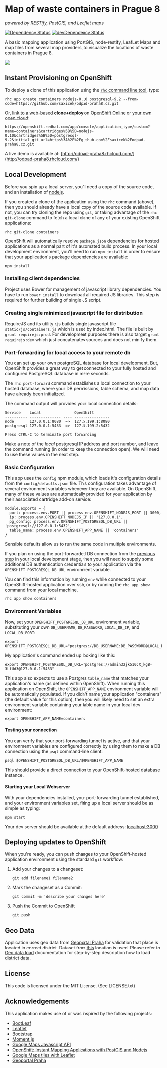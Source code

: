# Map of waste containers in Prague 8
*powered by RESTify, PostGIS, and Leaflet maps*

[![Dependency Status](https://david-dm.org/saxicek/odpad-praha8.cz.svg?theme=shields.io)](https://david-dm.org/saxicek/odpad-praha8.cz)
[![devDependency Status](https://david-dm.org/saxicek/odpad-praha8.cz/dev-status.svg?theme=shields.io)](https://david-dm.org/saxicek/odpad-praha8.cz#info=devDependencies)

A basic mapping application using PostGIS, node-restify, LeafLet Maps and map tiles from several map providers, to visualize the locations of waste containers in Prague 8.

<a href='http://odpad-praha8.rhcloud.com/'><img src='http://odpad-praha8.rhcloud.com/img/odpad.png'/></a>

## Instant Provisioning on OpenShift
To deploy a clone of this application using the [`rhc` command line tool](http://rubygems.org/gems/rhc), type:

    rhc app create containers nodejs-0.10 postgresql-9.2 --from-code=https://github.com/saxicek/odpad-praha8.cz.git
    
Or, [link to a web-based **clone+deploy**](https://openshift.redhat.com/app/console/application_type/custom?name=containers&cartridges%5B%5D=nodejs-0.10&cartridges%5B%5D=postgresql-9.2&initial_git_url=https%3A%2F%2Fgithub.com%2Fsaxicek%2Fodpad-praha8.cz.git) on [OpenShift Online](http://OpenShift.com) or [your own open cloud](http://openshift.github.io):

    https://openshift.redhat.com/app/console/application_type/custom?name=containers&cartridges%5B%5D=nodejs-0.10&cartridges%5B%5D=postgresql-9.2&initial_git_url=https%3A%2F%2Fgithub.com%2Fsaxicek%2Fodpad-praha8.cz.git

A live demo is available at: [http://odpad-praha8.rhcloud.com/](http://odpad-praha8.rhcloud.com/)

## Local Development
Before you spin up a local server, you'll need a copy of the source code, and an installation of [nodejs](http://nodejs.org/).

If you created a clone of the application using the `rhc` command (above), then you should already have a local copy of the source code available.  If not, you can try cloning the repo using `git`, or taking advantage of the `rhc git-clone` command to fetch a local clone of any of your existing OpenShift applications:

    rhc git-clone containers

OpenShift will automatically resolve `package.json` dependencies for hosted applications as a normal part of it's automated build process.  In your local development environment, you'll need to run `npm install` in order to ensure that your application's package dependencies are available:

    npm install

### Installing client dependencies
Project uses Bower for management of javascript library dependencies. You have to run `bower install` to download all required JS libraries. This step is required for further building of single JS script.

### Creating single minimized javascript file for distribution
RequireJS and its utility r.js builds single javascript file `static/js/containers.js` which is used by index.html. The file is built by `grunt requirejs:prod`. For development purposes there is also target `grunt requirejs:dev` which just concatenates sources and does not minify them.

### Port-forwarding for local access to your remote db
You can set up your own postgreSQL database for local development.  But, OpenShift provides a great way to get connected to your fully hosted and configured PostgreSQL database in mere seconds.  

The `rhc port-forward` command establishes a local connection to your hosted database, where your DB permissions, table schema, and map data have already been initialized.  

The command output will provides your local connection details:

    Service    Local               OpenShift
    ---------- -------------- ---- ----------------
    node       127.0.0.1:8080  =>  127.5.199.1:8080
    postgresql 127.0.0.1:5433  =>  127.5.199.2:5432

    Press CTRL-C to terminate port forwarding

Make a note of the *local* postgresql IP address and port number, and leave the command running (in order to keep the connection open).  We will need to use these values in the next step.

### Basic Configuration
This app uses the `config` npm module, which loads it's configuration details from the `config/defaults.json` file.  This configuration takes advantage of several environment variables whenever they are available.  On OpenShift, many of these values are automatically provided for your application by their associated cartridge add-on service:

    module.exports = {
      port: process.env.PORT || process.env.OPENSHIFT_NODEJS_PORT || 3000,
      ip: process.env.OPENSHIFT_NODEJS_IP || '127.0.0.1',
      pg_config: process.env.OPENSHIFT_POSTGRESQL_DB_URL || 'postgresql://127.0.0.1:5432',
      table_name: process.env.OPENSHIFT_APP_NAME || 'containers'
    }

Sensible defaults allow us to run the same code in multiple environments. 

If you plan on using the port-forwarded DB connection from the [previous step](#local-db-access) in your local development stage, then you will need to supply some additional DB authentication credentials to your application via the `OPENSHIFT_POSTGRESQL_DB_URL` environment variable. 

You can find this information by running `env` while connected to your OpenShift-hosted application over ssh, or by running the `rhc app show` command from your local machine.

    rhc app show containers

### Environment Variables
Now, set your `OPENSHIFT_POSTGRESQL_DB_URL` environment variable, substituting your own `DB_USERNAME`, `DB_PASSWORD`, `LOCAL_DB_IP`, and `LOCAL_DB_PORT`:

    export OPENSHIFT_POSTGRESQL_DB_URL="postgres://DB_USERNAME:DB_PASSWORD@LOCAL_DB_IP:LOCAL_DB_PORT"

My application's command ended up looking like this:

    export OPENSHIFT_POSTGRESQL_DB_URL="postgres://admin32jk510:X_kgB-3LfUd3@127.0.0.1:5433"

This app also expects to use a Postgres `table_name` that matches your application's name (as defined within OpenShift).  When running this application on OpenShift, the `OPENSHIFT_APP_NAME` environment variable will be automatically populated.  If you didn't name your application "containers" (the default value for this option), then you will likely need to set an extra environment variable containing your table name in your local dev environment:

    export OPENSHIFT_APP_NAME=containers

#### Testing your connection
You can verify that your port-forwarding tunnel is active, and that your environment variables are configured correctly by using them to make a DB connection using the `psql` command-line client:

    psql $OPENSHIFT_POSTGRESQL_DB_URL/$OPENSHIFT_APP_NAME

This should provide a direct connection to your OpenShift-hosted database instance.

#### Starting your Local Webserver
With your dependencies installed, your port-forwarding tunnel established, and your environment variables set, firing up a local server should be as simple as typing:

    npm start

Your dev server should be available at the default address: [localhost:3000](http://localhost:3000)

## Deploying updates to OpenShift
When you're ready, you can push changes to your OpenShift-hosted application environment using the standard `git` workflow:

1. Add your changes to a changeset:

    `git add filename1 filename2`

2. Mark the changeset as a Commit:

    `git commit -m 'describe your changes here'`

3. Push the Commit to OpenShift

    `git push`

## Geo Data
Application uses geo data from [Geoportal Praha](http://www.geoportalpraha.cz/) for validation that place is located in correct district. Dataset from [this](http://www.geoportalpraha.cz/cs/clanek/159/datove-sady-ke-stazeni#.U_86uvnV-K-) location is used. Please refer to [Geo data load](doc/geo_data_load.md) documentation for step-by-step description how to load district data.

## License
This code is licensed under the MIT License. (See LICENSE.txt)

## Acknowledgements

This application makes use of or was inspired by the following projects:

 - [BootLeaf](https://github.com/bmcbride/bootleaf)
 - [Leaflet](http://leafletjs.com/)
 - [Bootstrap](http://getbootstrap.com/)
 - [Moment.js](http://momentjs.com/)
 - [Google Maps Javascript API](https://developers.google.com/maps/documentation/javascript/)
 - [OpenShift: Instant Mapping Applications with PostGIS and Nodejs](https://www.openshift.com/blogs/instant-mapping-applications-with-postgis-and-nodejs)
 - [Google Maps tiles with Leaflet](http://matchingnotes.com/using-google-map-tiles-with-leaflet)
 - [Geoportal Praha](http://www.geoportalpraha.cz/)
